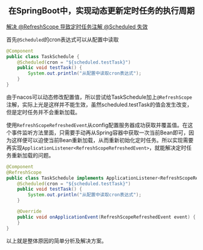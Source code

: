 ## <center>**在SpringBoot中，实现动态更新定时任务的执行周期**</center>

[解决 @RefreshScope 导致定时任务注解 @Scheduled 失效](https://blog.csdn.net/u012410733/article/details/125985361)

首先`@Scheduled`的cron表达式可以从配置中读取

```java
@Component
public class TaskSchedule {
    @Scheduled(cron = "${scheduled.testTask}")
    public void testTask() {
        System.out.println("从配置中读取cron表达式");
    }
}
```

由于nacos可以动态修改配置值，所以尝试给TaskSchedule加上`@RefreshScope`注解，实际上光是这样并不能生效，虽然scheduled.testTask的值会发生改变，但是定时任务并不会重新加载。

使用`RefreshScopeRefreshedEvent`从config配置服务器成功获取并覆盖值。在这个事件监听方法里面，只需要手动再从Spring容器中获取一次当前Bean即可，因为这样便可以迫使当前Bean重新加载，从而重新初始化定时任务。所以实现需要再实现`ApplicationListener<RefreshScopeRefreshedEvent>`，就能解决定时任务重新加载的问题。

``` java
@Component
@RefreshScope
public class TaskSchedule implements ApplicationListener<RefreshScopeRefreshedEvent> {
    @Scheduled(cron = "${scheduled.testTask}")
    public void testTask() {
        System.out.println("从配置中读取cron表达式");
    }

    @Override
    public void onApplicationEvent(RefreshScopeRefreshedEvent event) {
    }
}
```

以上就是整体原因的简单分析及解决方案。